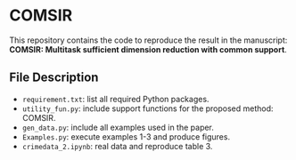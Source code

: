 # COMSIR

This repository contains the code to reproduce the result in the manuscript: **COMSIR: Multitask sufficient dimension reduction with common support**.

## File Description

- `requirement.txt`: list all required Python packages.
- `utility_fun.py`: include support functions for the proposed method: COMSIR.
- `gen_data.py`: include all examples used in the paper.
- `Examples.py`: execute examples 1-3 and produce figures. 
- `crimedata_2.ipynb`: real data and reproduce table 3. 



 
